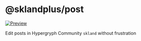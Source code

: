 # @sklandplus/post

[![Preview](/GalvinGao/sklandplus/raw/main/docs/preview.png)](#)

Edit posts in Hypergryph Community `skland` without frustration

